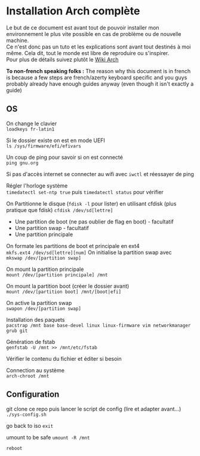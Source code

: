 # Installation Arch complète
Le but de ce document est avant tout de pouvoir installer mon environnement le plus vite possible en cas de problème ou de nouvelle machine.  
Ce n'est donc pas un tuto et les explications sont avant tout destinés à moi même. Cela dit, tout le monde est libre de reproduire ou s'inspirer.  
Pour plus de détails suivez plutôt le [Wiki Arch](https://wiki.archlinux.org/title/Installation_guide_(Fran%C3%A7ais)) 

**To non-french speaking folks :** The reason why this document is in french is because a few steps are french/azerty keyboard specific and you guys probably already have enough guides anyway (even though it isn't exactly a guide)  

## OS
On change le clavier  
`loadkeys fr-latin1`

Si le dossier existe on est en mode UEFI  
`ls /sys/firmware/efi/efivars`

Un coup de ping pour savoir si on est connecté  
`ping gnu.org`

Si pas d'accès internet se connecter au wifi avec `iwctl` et réessayer de ping  

Régler l'horloge système  
`timedatectl set-ntp true` puis `timedatectl status` pour vérifier

On Partitionne le disque (`fdisk -l` pour lister) en utilisant cfdisk (plus pratique que fdisk)
`cfdisk /dev/sd[lettre]`
- Une partition de boot (ne pas oublier de flag en boot) - facultatif
- Une partition swap - facultatif
- Une partition principale

On formate les partitions de boot et principale en ext4  
`mkfs.ext4 /dev/sd[lettre][num]`
On initialise la partition swap avec  
`mkswap /dev/[partition swap]`

On mount la partition principale  
`mount /dev/[partition principale] /mnt`

On mount la partition boot (créer le dossier avant)  
`mount /dev/[partition boot] /mnt/[boot|efi]`

On active la partition swap  
`swapon /dev/[partition swap]`

Installation des paquets  
`pacstrap /mnt base base-devel linux linux-firmware vim networkmanager grub git`

Génération de fstab  
`genfstab -U /mnt >> /mnt/etc/fstab`

Vérifier le contenu du fichier et éditer si besoin  

Connection au système  
`arch-chroot /mnt`

## Configuration
git clone ce repo puis lancer le script de config (lire et adapter avant...)  
`./sys-config.sh`

go back to iso
`exit`

umount to be safe
`umount -R /mnt`

`reboot`
